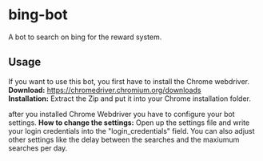 # bing-bot
A bot to search on bing for the reward system.

## Usage
If you want to use this bot, you first have to install the Chrome webdriver.  
**Download:** https://chromedriver.chromium.org/downloads  
**Installation:** Extract the Zip and put it into your Chrome installation folder. 

after you installed Chrome Webdriver you have to configure your bot settings.
**How to change the settings:** Open up the settings file and write your login credentials into the "login_credentials" field. You can also adjust other settings like the delay between the searches and the maxiumum searches per day.
